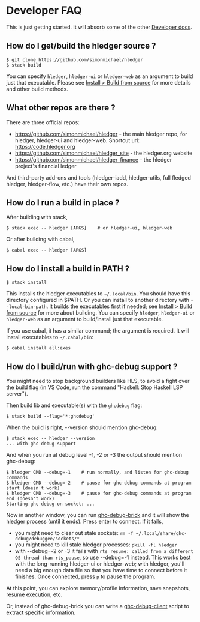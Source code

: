 # Developer FAQ

This is just getting started. It will absorb some of the other [Developer docs](dev.md).

<!-- toc -->

<!-- ## Developing hledger -->

## How do I get/build the hledger source ?

```cli
$ git clone https://github.com/simonmichael/hledger
$ stack build
```
You can specify `hledger`, `hledger-ui` or `hledger-web` as an argument to build just that executable.
Please see [Install > Build from source](install.md#build-from-source) for more details and other build methods.

## What other repos are there ?

There are three official repos:
- <https://github.com/simonmichael/hledger> - the main hledger repo, for hledger, hledger-ui and hledger-web. Shortcut url: <https://code.hledger.org>
- <https://github.com/simonmichael/hledger_site> - the hledger.org website
- <https://github.com/simonmichael/hledger_finance> - the hledger project's financial ledger

And third-party add-ons and tools (hledger-iadd, hledger-utils, full fledged hledger, hledger-flow, etc.) have their own repos.

## How do I run a build in place ?

After building with stack,
```cli
$ stack exec -- hledger [ARGS]    # or hledger-ui, hledger-web
```

Or after building with cabal,
```cli
$ cabal exec -- hledger [ARGS]
```

## How do I install a build in PATH ?

```cli
$ stack install
```
This installs the hledger executables to `~/.local/bin`. You should have this directory configured in $PATH.
Or you can install to another directory with `--local-bin-path`.
It builds the executables first if needed; see [Install > Build from source](install.md#build-from-source) for more about building.
You can specify `hledger`, `hledger-ui` or `hledger-web` as an argument to build/install just that executable.

If you use cabal, it has a similar command; the argument is required.
It will install executables to `~/.cabal/bin`:
```cli
$ cabal install all:exes
```

## How do I build/run with ghc-debug support ?

You might need to stop background builders like HLS, to avoid a fight over the build flag
(in VS Code, run the command "Haskell: Stop Haskell LSP server").

Then build lib and executable(s) with the `ghcdebug` flag:
```cli
$ stack build --flag='*:ghcdebug'
```

When the build is right, --version should mention ghc-debug:
```
$ stack exec -- hledger --version
... with ghc debug support
```

And when you run at debug level -1, -2 or -3 the output should mention ghc-debug:
```cli
$ hledger CMD --debug=-1    # run normally, and listen for ghc-debug commands
$ hledger CMD --debug=-2    # pause for ghc-debug commands at program start (doesn't work)
$ hledger CMD --debug=-3    # pause for ghc-debug commands at program end (doesn't work)
Starting ghc-debug on socket: ...
```

Now in another window, you can run [ghc-debug-brick](https://hackage.haskell.org/package/ghc-debug-brick) and it will show the hledger process (until it ends). Press enter to connect. If it fails,
- you might need to clear out stale sockets: `rm -f ~/.local/share/ghc-debug/debuggee/sockets/*`
- you might need to kill stale hledger processes: `pkill -fl hledger`
- with --debug=-2 or -3 it fails with `rts_resume: called from a different OS thread than rts_pause`, 
  so use --debug=-1 instead. This works best with the long-running hledger-ui or hledger-web;
  with hledger, you'll need a big enough data file so that you have time to connect before it finishes.
  Once connected, press `p` to pause the program.

At this point, you can explore memory/profile information, save snapshots, resume execution, etc.

Or, instead of ghc-debug-brick you can write a [ghc-debug-client](https://hackage.haskell.org/package/ghc-debug-client) script to extract specific information.
